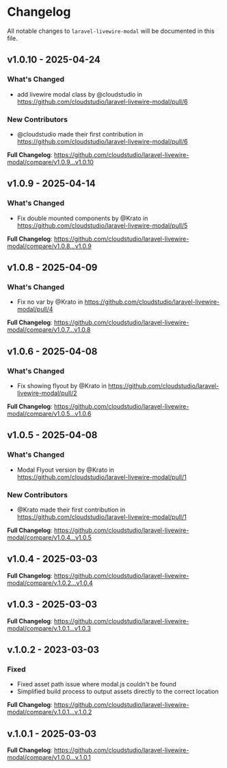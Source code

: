 # Changelog

All notable changes to `laravel-livewire-modal` will be documented in this file.

## v1.0.10 - 2025-04-24

### What's Changed

* add livewire modal class by @cloudstudio in https://github.com/cloudstudio/laravel-livewire-modal/pull/6

### New Contributors

* @cloudstudio made their first contribution in https://github.com/cloudstudio/laravel-livewire-modal/pull/6

**Full Changelog**: https://github.com/cloudstudio/laravel-livewire-modal/compare/v1.0.9...v1.0.10

## v1.0.9 - 2025-04-14

### What's Changed

* Fix double mounted components by @Krato in https://github.com/cloudstudio/laravel-livewire-modal/pull/5

**Full Changelog**: https://github.com/cloudstudio/laravel-livewire-modal/compare/v1.0.8...v1.0.9

## v1.0.8 - 2025-04-09

### What's Changed

* Fix no var by @Krato in https://github.com/cloudstudio/laravel-livewire-modal/pull/4

**Full Changelog**: https://github.com/cloudstudio/laravel-livewire-modal/compare/v1.0.7...v1.0.8

## v1.0.6 - 2025-04-08

### What's Changed

* Fix showing flyout by @Krato in https://github.com/cloudstudio/laravel-livewire-modal/pull/2

**Full Changelog**: https://github.com/cloudstudio/laravel-livewire-modal/compare/v1.0.5...v1.0.6

## v1.0.5 - 2025-04-08

### What's Changed

* Modal Flyout version by @Krato in https://github.com/cloudstudio/laravel-livewire-modal/pull/1

### New Contributors

* @Krato made their first contribution in https://github.com/cloudstudio/laravel-livewire-modal/pull/1

**Full Changelog**: https://github.com/cloudstudio/laravel-livewire-modal/compare/v1.0.4...v1.0.5

## v1.0.4 - 2025-03-03

**Full Changelog**: https://github.com/cloudstudio/laravel-livewire-modal/compare/v.1.0.2...v1.0.4

## v1.0.3 - 2025-03-03

**Full Changelog**: https://github.com/cloudstudio/laravel-livewire-modal/compare/v.1.0.1...v1.0.3

## v.1.0.2 - 2023-03-03

### Fixed

- Fixed asset path issue where modal.js couldn't be found
- Simplified build process to output assets directly to the correct location

**Full Changelog**: https://github.com/cloudstudio/laravel-livewire-modal/compare/v.1.0.1...v.1.0.2

## v.1.0.1 - 2025-03-03

**Full Changelog**: https://github.com/cloudstudio/laravel-livewire-modal/compare/v1.0.0...v.1.0.1
